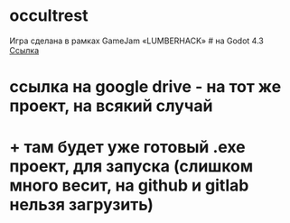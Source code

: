 # occultrest
Игра сделана в рамках GameJam  «LUMBERHACK» # на Godot 4.3
<a href="https://drive.google.com/drive/folders/1fmXFk7tSiK7JulbzGx5S2kwWy-vPPYZf?usp=sharing">Ссылка</a></p>

# ссылка на google drive - на тот же проект, на всякий случай
# + там будет уже готовый .exe проект, для запуска (слишком много весит, на github и gitlab нельзя загрузить) 
